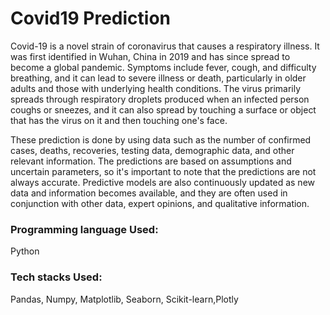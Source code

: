 # Covid19 Prediction
Covid-19 is a novel strain of coronavirus that causes a respiratory illness. It was first identified in Wuhan, China in 2019 and has since spread to become a global pandemic. Symptoms include fever, cough, and difficulty breathing, and it can lead to severe illness or death, particularly in older adults and those with underlying health conditions. The virus primarily spreads through respiratory droplets produced when an infected person coughs or sneezes, and it can also spread by touching a surface or object that has the virus on it and then touching one's face.

These prediction is done by using data such as the number of confirmed cases, deaths, recoveries, testing data, demographic data, and other relevant information. The predictions are based on assumptions and uncertain parameters, so it's important to note that the predictions are not always accurate. Predictive models are also continuously updated as new data and information becomes available, and they are often used in conjunction with other data, expert opinions, and qualitative information.

### Programming language Used:
Python

### Tech stacks Used:
Pandas, Numpy, Matplotlib, Seaborn, Scikit-learn,Plotly

